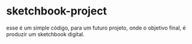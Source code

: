 # sketchbook-project
esse é um simple código, para um futuro projeto, onde o objetivo final, é produzir um sketchbook digital.
